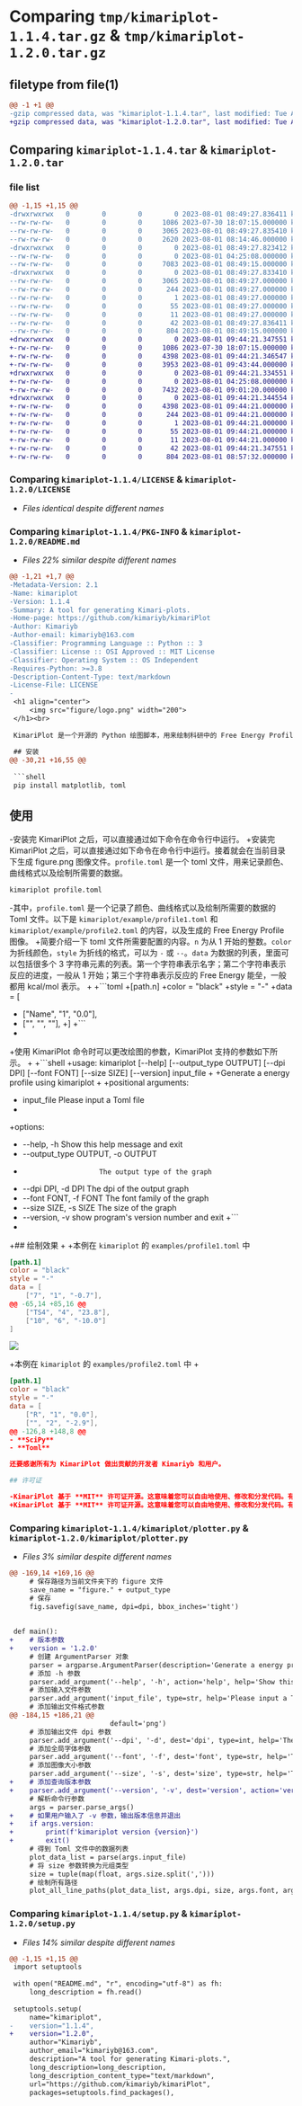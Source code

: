 # Comparing `tmp/kimariplot-1.1.4.tar.gz` & `tmp/kimariplot-1.2.0.tar.gz`

## filetype from file(1)

```diff
@@ -1 +1 @@
-gzip compressed data, was "kimariplot-1.1.4.tar", last modified: Tue Aug  1 08:49:27 2023, max compression
+gzip compressed data, was "kimariplot-1.2.0.tar", last modified: Tue Aug  1 09:44:21 2023, max compression
```

## Comparing `kimariplot-1.1.4.tar` & `kimariplot-1.2.0.tar`

### file list

```diff
@@ -1,15 +1,15 @@
-drwxrwxrwx   0        0        0        0 2023-08-01 08:49:27.836411 kimariplot-1.1.4/
--rw-rw-rw-   0        0        0     1086 2023-07-30 18:07:15.000000 kimariplot-1.1.4/LICENSE
--rw-rw-rw-   0        0        0     3065 2023-08-01 08:49:27.835410 kimariplot-1.1.4/PKG-INFO
--rw-rw-rw-   0        0        0     2620 2023-08-01 08:14:46.000000 kimariplot-1.1.4/README.md
-drwxrwxrwx   0        0        0        0 2023-08-01 08:49:27.823412 kimariplot-1.1.4/kimariplot/
--rw-rw-rw-   0        0        0        0 2023-08-01 04:25:08.000000 kimariplot-1.1.4/kimariplot/__init__.py
--rw-rw-rw-   0        0        0     7083 2023-08-01 08:49:15.000000 kimariplot-1.1.4/kimariplot/plotter.py
-drwxrwxrwx   0        0        0        0 2023-08-01 08:49:27.833410 kimariplot-1.1.4/kimariplot.egg-info/
--rw-rw-rw-   0        0        0     3065 2023-08-01 08:49:27.000000 kimariplot-1.1.4/kimariplot.egg-info/PKG-INFO
--rw-rw-rw-   0        0        0      244 2023-08-01 08:49:27.000000 kimariplot-1.1.4/kimariplot.egg-info/SOURCES.txt
--rw-rw-rw-   0        0        0        1 2023-08-01 08:49:27.000000 kimariplot-1.1.4/kimariplot.egg-info/dependency_links.txt
--rw-rw-rw-   0        0        0       55 2023-08-01 08:49:27.000000 kimariplot-1.1.4/kimariplot.egg-info/entry_points.txt
--rw-rw-rw-   0        0        0       11 2023-08-01 08:49:27.000000 kimariplot-1.1.4/kimariplot.egg-info/top_level.txt
--rw-rw-rw-   0        0        0       42 2023-08-01 08:49:27.836411 kimariplot-1.1.4/setup.cfg
--rw-rw-rw-   0        0        0      804 2023-08-01 08:49:15.000000 kimariplot-1.1.4/setup.py
+drwxrwxrwx   0        0        0        0 2023-08-01 09:44:21.347551 kimariplot-1.2.0/
+-rw-rw-rw-   0        0        0     1086 2023-07-30 18:07:15.000000 kimariplot-1.2.0/LICENSE
+-rw-rw-rw-   0        0        0     4398 2023-08-01 09:44:21.346547 kimariplot-1.2.0/PKG-INFO
+-rw-rw-rw-   0        0        0     3953 2023-08-01 09:43:44.000000 kimariplot-1.2.0/README.md
+drwxrwxrwx   0        0        0        0 2023-08-01 09:44:21.334551 kimariplot-1.2.0/kimariplot/
+-rw-rw-rw-   0        0        0        0 2023-08-01 04:25:08.000000 kimariplot-1.2.0/kimariplot/__init__.py
+-rw-rw-rw-   0        0        0     7432 2023-08-01 09:01:20.000000 kimariplot-1.2.0/kimariplot/plotter.py
+drwxrwxrwx   0        0        0        0 2023-08-01 09:44:21.344554 kimariplot-1.2.0/kimariplot.egg-info/
+-rw-rw-rw-   0        0        0     4398 2023-08-01 09:44:21.000000 kimariplot-1.2.0/kimariplot.egg-info/PKG-INFO
+-rw-rw-rw-   0        0        0      244 2023-08-01 09:44:21.000000 kimariplot-1.2.0/kimariplot.egg-info/SOURCES.txt
+-rw-rw-rw-   0        0        0        1 2023-08-01 09:44:21.000000 kimariplot-1.2.0/kimariplot.egg-info/dependency_links.txt
+-rw-rw-rw-   0        0        0       55 2023-08-01 09:44:21.000000 kimariplot-1.2.0/kimariplot.egg-info/entry_points.txt
+-rw-rw-rw-   0        0        0       11 2023-08-01 09:44:21.000000 kimariplot-1.2.0/kimariplot.egg-info/top_level.txt
+-rw-rw-rw-   0        0        0       42 2023-08-01 09:44:21.347551 kimariplot-1.2.0/setup.cfg
+-rw-rw-rw-   0        0        0      804 2023-08-01 08:57:32.000000 kimariplot-1.2.0/setup.py
```

### Comparing `kimariplot-1.1.4/LICENSE` & `kimariplot-1.2.0/LICENSE`

 * *Files identical despite different names*

### Comparing `kimariplot-1.1.4/PKG-INFO` & `kimariplot-1.2.0/README.md`

 * *Files 22% similar despite different names*

```diff
@@ -1,21 +1,7 @@
-Metadata-Version: 2.1
-Name: kimariplot
-Version: 1.1.4
-Summary: A tool for generating Kimari-plots.
-Home-page: https://github.com/kimariyb/kimariPlot
-Author: Kimariyb
-Author-email: kimariyb@163.com
-Classifier: Programming Language :: Python :: 3
-Classifier: License :: OSI Approved :: MIT License
-Classifier: Operating System :: OS Independent
-Requires-Python: >=3.8
-Description-Content-Type: text/markdown
-License-File: LICENSE
-
 <h1 align="center">
     <img src="figure/logo.png" width="200">
 </h1><br>
 
 KimariPlot 是一个开源的 Python 绘图脚本，用来绘制科研中的 Free Energy Profile。KimariPlot 使用简单，可以直接从命令行读取 Toml 文件绘制 Free Energy Profile，可以不需要用鼠标一直拖来拖去，是懒人绘制 Free Energy Profile 的极佳选择。
 
 ## 安装
@@ -30,21 +16,55 @@
 
 ```shell
 pip install matplotlib, toml
 ```
 
 ## 使用
 
-安装完 KimariPlot 之后，可以直接通过如下命令在命令行中运行。
+安装完 KimariPlot 之后，可以直接通过如下命令在命令行中运行。接着就会在当前目录下生成 figure.png 图像文件。`profile.toml` 是一个 toml 文件，用来记录颜色、曲线格式以及绘制所需要的数据。
 
 ```shell
 kimariplot profile.toml
 ```
 
-其中，`profile.toml` 是一个记录了颜色、曲线格式以及绘制所需要的数据的 Toml 文件。以下是 `kimariplot/example/profile1.toml` 和 `kimariplot/example/profile2.toml` 的内容，以及生成的 Free Energy Profile 图像。
+简要介绍一下 toml 文件所需要配置的内容。`n` 为从 1 开始的整数。`color` 为折线颜色，`style` 为折线的格式，可以为 `-` 或 `--`。`data` 为数据的列表，里面可以包括很多个 3 字符串元素的列表。第一个字符串表示名字；第二个字符串表示反应的进度，一般从 1 开始；第三个字符串表示反应的 Free Energy 能垒，一般都用 kcal/mol 表示。
+
+```toml
+[path.n]
+color = "black"
+style = "-"
+data = [
+    ["Name", "1", "0.0"],
+    ["", "", ""],
+]
+```
+
+使用 KimariPlot 命令时可以更改绘图的参数，KimariPlot 支持的参数如下所示。
+
+```shell
+usage: kimariplot [--help] [--output_type OUTPUT] [--dpi DPI] [--font FONT] [--size SIZE] [--version] input_file
+
+Generate a energy profile using kimariplot
+
+positional arguments:
+  input_file            Please input a Toml file
+
+options:
+  --help, -h            Show this help message and exit
+  --output_type OUTPUT, -o OUTPUT
+                        The output type of the graph
+  --dpi DPI, -d DPI     The dpi of the output graph
+  --font FONT, -f FONT  The font family of the graph
+  --size SIZE, -s SIZE  The size of the graph
+  --version, -v         show program's version number and exit
+```
+
+## 绘制效果
+
+本例在 `kimariplot` 的 `examples/profile1.toml` 中
 
 ```toml
 [path.1]
 color = "black"
 style = "-"
 data = [
     ["7", "1", "-0.7"],
@@ -65,14 +85,16 @@
     ["TS4", "4", "23.8"],
     ["10", "6", "-10.0"]
 ]
 ```
 
 <img src="figure/1.png">
 
+本例在 `kimariplot` 的 `examples/profile2.toml` 中
+
 ```toml
 [path.1]
 color = "black"
 style = "-"
 data = [
     ["R", "1", "0.0"],
     ["", "2", "-2.9"],
@@ -126,8 +148,8 @@
 - **SciPy**
 - **Toml**
 
 还要感谢所有为 KimariPlot 做出贡献的开发者 Kimariyb 和用户。
 
 ## 许可证
 
-KimariPlot 基于 **MIT** 许可证开源。这意味着您可以自由地使用、修改和分发代码。有关更多信息，请参见 LICENSE 文件。
+KimariPlot 基于 **MIT** 许可证开源。这意味着您可以自由地使用、修改和分发代码。有关更多信息，请参见 LICENSE 文件。
```

### Comparing `kimariplot-1.1.4/kimariplot/plotter.py` & `kimariplot-1.2.0/kimariplot/plotter.py`

 * *Files 3% similar despite different names*

```diff
@@ -169,14 +169,16 @@
     # 保存路径为当前文件夹下的 figure 文件
     save_name = "figure." + output_type
     # 保存
     fig.savefig(save_name, dpi=dpi, bbox_inches='tight')
 
 
 def main():
+    # 版本参数
+    version = '1.2.0'
     # 创建 ArgumentParser 对象
     parser = argparse.ArgumentParser(description='Generate a energy profile using kimariplot', add_help=False)
     # 添加 -h 参数
     parser.add_argument('--help', '-h', action='help', help='Show this help message and exit')
     # 添加输入文件参数
     parser.add_argument('input_file', type=str, help='Please input a Toml file')
     # 添加输出文件格式参数
@@ -184,15 +186,21 @@
                         default='png')
     # 添加输出文件 dpi 参数
     parser.add_argument('--dpi', '-d', dest='dpi', type=int, help='The dpi of the output graph', default=500)
     # 添加全局字体参数
     parser.add_argument('--font', '-f', dest='font', type=str, help='The font family of the graph', default='Arial')
     # 添加图像大小参数
     parser.add_argument('--size', '-s', dest='size', type=str, help='The size of the graph', default='10,7.5')
+    # 添加查询版本参数
+    parser.add_argument('--version', '-v', dest='version', action='version', version=f'kimariplot version {version}')
     # 解析命令行参数
     args = parser.parse_args()
+    # 如果用户输入了 -v 参数，输出版本信息并退出
+    if args.version:
+        print(f'kimariplot version {version}')
+        exit()
     # 得到 Toml 文件中的数据列表
     plot_data_list = parse(args.input_file)
     # 将 size 参数转换为元组类型
     size = tuple(map(float, args.size.split(',')))
     # 绘制所有路径
     plot_all_line_paths(plot_data_list, args.dpi, size, args.font, args.output)
```

### Comparing `kimariplot-1.1.4/setup.py` & `kimariplot-1.2.0/setup.py`

 * *Files 14% similar despite different names*

```diff
@@ -1,15 +1,15 @@
 import setuptools
 
 with open("README.md", "r", encoding="utf-8") as fh:
     long_description = fh.read()
 
 setuptools.setup(
     name="kimariplot",
-    version="1.1.4",
+    version="1.2.0",
     author="Kimariyb",
     author_email="kimariyb@163.com",
     description="A tool for generating Kimari-plots.",
     long_description=long_description,
     long_description_content_type="text/markdown",
     url="https://github.com/kimariyb/kimariPlot",
     packages=setuptools.find_packages(),
```

